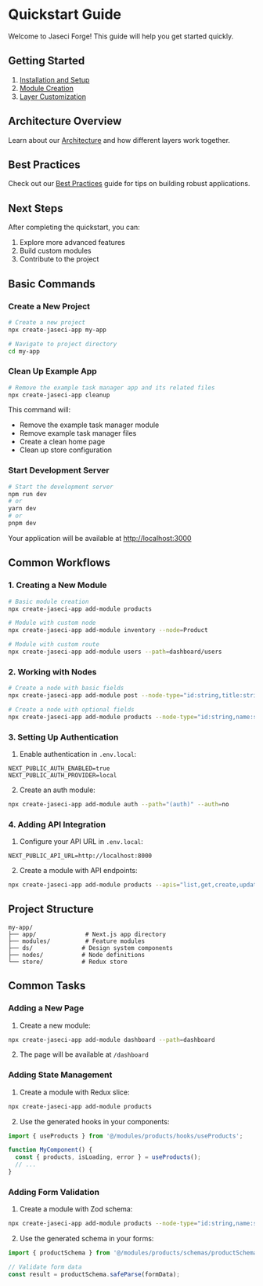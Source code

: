 # Quickstart Guide

Welcome to Jaseci Forge! This guide will help you get started quickly.

## Getting Started

1. [Installation and Setup](./guides/step1-installation.md)
2. [Module Creation](./guides/step2-module-creation.md)
3. [Layer Customization](./guides/step3-customize-layers.md)

## Architecture Overview

Learn about our [Architecture](./architecture.md) and how different layers work together.

## Best Practices

Check out our [Best Practices](./guides/summary.md#best-practices) guide for tips on building robust applications.

## Next Steps

After completing the quickstart, you can:
1. Explore more advanced features
2. Build custom modules
3. Contribute to the project

## Basic Commands

### Create a New Project

```bash
# Create a new project
npx create-jaseci-app my-app

# Navigate to project directory
cd my-app
```

### Clean Up Example App

```bash
# Remove the example task manager app and its related files
npx create-jaseci-app cleanup
```

This command will:
- Remove the example task manager module
- Remove example task manager files
- Create a clean home page
- Clean up store configuration

### Start Development Server

```bash
# Start the development server
npm run dev
# or
yarn dev
# or
pnpm dev
```

Your application will be available at [http://localhost:3000](http://localhost:3000)

## Common Workflows

### 1. Creating a New Module

```bash
# Basic module creation
npx create-jaseci-app add-module products

# Module with custom node
npx create-jaseci-app add-module inventory --node=Product

# Module with custom route
npx create-jaseci-app add-module users --path=dashboard/users
```

### 2. Working with Nodes

```bash
# Create a node with basic fields
npx create-jaseci-app add-module post --node-type="id:string,title:string,status:active|pending|completed"

# Create a node with optional fields
npx create-jaseci-app add-module products --node-type="id:string,name:string,description:string?,price:number"
```

### 3. Setting Up Authentication

1. Enable authentication in `.env.local`:
```env
NEXT_PUBLIC_AUTH_ENABLED=true
NEXT_PUBLIC_AUTH_PROVIDER=local
```

2. Create an auth module:
```bash
npx create-jaseci-app add-module auth --path="(auth)" --auth=no
```

### 4. Adding API Integration

1. Configure your API URL in `.env.local`:
```env
NEXT_PUBLIC_API_URL=http://localhost:8000
```

2. Create a module with API endpoints:
```bash
npx create-jaseci-app add-module products --apis="list,get,create,update,delete"
```

## Project Structure

```
my-app/
├── app/              # Next.js app directory
├── modules/          # Feature modules
├── ds/              # Design system components
├── nodes/           # Node definitions
└── store/           # Redux store
```

## Common Tasks

### Adding a New Page

1. Create a new module:
```bash
npx create-jaseci-app add-module dashboard --path=dashboard
```

2. The page will be available at `/dashboard`

### Adding State Management

1. Create a module with Redux slice:
```bash
npx create-jaseci-app add-module products
```

2. Use the generated hooks in your components:
```typescript
import { useProducts } from '@/modules/products/hooks/useProducts';

function MyComponent() {
  const { products, isLoading, error } = useProducts();
  // ...
}
```

### Adding Form Validation

1. Create a module with Zod schema:
```bash
npx create-jaseci-app add-module products --node-type="id:string,name:string,price:number"
```

2. Use the generated schema in your forms:
```typescript
import { productSchema } from '@/modules/products/schemas/productSchema';

// Validate form data
const result = productSchema.safeParse(formData);
```
